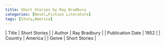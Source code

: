 ```yaml
---
title: Short Stories by Ray Bradbury
categories: [Novel,Fiction Literature]
tags: [Story,America]
---     
```

| Title | Short Stories  |
| Author |  Ray Bradbury  |
| Publication Date | 1952   |
| Country | America |
| Genre | Short Stories  |
        